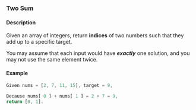 ### Two Sum
#### Description
Given an array of integers, return **indices** of two numbers such that they add up to a specific target.

You may assume that each input would have ***exactly*** one solution, and you may not use the same element twice.

#### Example
```JavaScript
Given nums = [2, 7, 11, 15], target = 9,

Because nums[ 0 ] + nums[ 1 ] = 2 + 7 = 9,
return [0, 1].
```